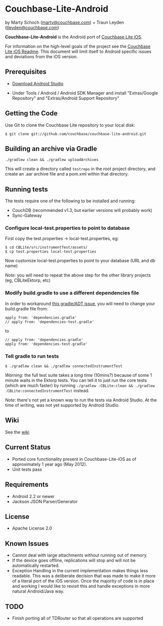 # Couchbase-Lite-Android #

by Marty Schoch (marty@couchbase.com) + Traun Leyden (tleyden@couchbase.com)

**Couchbase-Lite-Android** is the Android port of [Couchbase Lite iOS](https://github.com/couchbase/couchbase-lite-ios).  

For information on the high-level goals of the project see the [Couchbase Lite iOS Readme](https://github.com/couchbase/couchbase-lite-ios/blob/master/README.md).  This document will limit itself to Android specific issues and deviations from the iOS version.

## Prerequisites

* [Download Android Studio](http://developer.android.com/sdk/installing/studio.html) 

* Under Tools / Android / Android SDK Manager and install "Extras/Google Repository" and "Extras/Android Support Repository"


## Getting the Code

Use Git to clone the Couchbase Lite repository to your local disk: 

```
$ git clone git://github.com/couchbase/couchbase-lite-android.git
```


## Building an archive via Gradle

```
./gradlew clean && ./gradlew uploadArchives
```

This will create a directory called `testrepo` in the root project directory, and create an .aar archive file and a pom.xml within that directory.

## Running tests

The tests require one of the following to be installed and running:

* CouchDB (recommended v1.3, but earlier versions will probably work)
* Sync-Gateway

### Configure local-test.properties to point to database

First copy the test.properties -> local-test.properties, eg:

```
$ cd CBLite/src/instrumentTest/assets/
$ cp test.properties local-test.properties 
```

Now customize local-test.properties to point to your database (URL and db name)

_Note:_ you will need to repeat the above step for the other library projects (eg, CBLiteEktorp, etc)

### Modify build.gradle to use a different dependencies file

In order to workaround [this gradle/ADT issue](https://groups.google.com/forum/?fromgroups#!topic/adt-dev/Efpf87EoDQ0), you will need to change your build.gradle file from:

```
apply from: 'dependencies.gradle'            
// apply from: 'dependencies-test.gradle'
```

to

```
// apply from: 'dependencies.gradle'  
apply from: 'dependencies-test.gradle' 
```

### Tell gradle to run tests

```
$ ./gradlew clean && ./gradlew connectedInstrumentTest
```

_Warning:_ the full test suite takes a _long time_ (10mins?) because of some 1 minute waits in the Ektorp tests.  You can tell it to just run the core tests (which are much faster) by running `./gradlew :CBLite:clean && ./gradlew :CBLite:connectedInstrumentTest` instead.

_Note:_ there's not yet a known way to run the tests via Android Studio.  At the time of writing, was not yet supported by Android Studio.
 

## Wiki

See the [wiki](https://github.com/couchbase/couchbase-lite-android/wiki)

## Current Status
- Ported core functionality present in Couchbase-Lite-iOS as of approximately 1 year ago (May 2012).
- Unit tests pass

## Requirements
- Android 2.2 or newer
- Jackson JSON Parser/Generator

## License
- Apache License 2.0

## Known Issues
- Cannot deal with large attachments without running out of memory.
- If the device goes offline, replications will stop and will not be automatically restarted.
- Exception Handling in the current implementation makes things less readable.  This was a deliberate decision that was made to make it more of a literal port of the iOS version.  Once the majority of code is in place and working I would like to revisit this and handle exceptions in more natural Android/Java way.

## TODO
- Finish porting all of TDRouter so that all operations are supported


